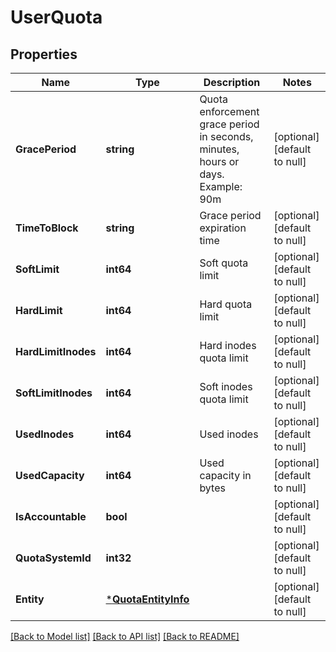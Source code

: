 # UserQuota

## Properties
Name | Type | Description | Notes
------------ | ------------- | ------------- | -------------
**GracePeriod** | **string** | Quota enforcement grace period in seconds, minutes, hours or days. Example: 90m | [optional] [default to null]
**TimeToBlock** | **string** | Grace period expiration time | [optional] [default to null]
**SoftLimit** | **int64** | Soft quota limit | [optional] [default to null]
**HardLimit** | **int64** | Hard quota limit | [optional] [default to null]
**HardLimitInodes** | **int64** | Hard inodes quota limit | [optional] [default to null]
**SoftLimitInodes** | **int64** | Soft inodes quota limit | [optional] [default to null]
**UsedInodes** | **int64** | Used inodes | [optional] [default to null]
**UsedCapacity** | **int64** | Used capacity in bytes | [optional] [default to null]
**IsAccountable** | **bool** |  | [optional] [default to null]
**QuotaSystemId** | **int32** |  | [optional] [default to null]
**Entity** | [***QuotaEntityInfo**](QuotaEntityInfo.md) |  | [optional] [default to null]

[[Back to Model list]](../README.md#documentation-for-models) [[Back to API list]](../README.md#documentation-for-api-endpoints) [[Back to README]](../README.md)

